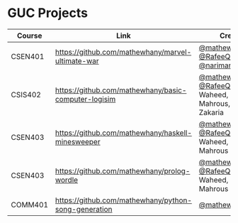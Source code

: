 # GUC Projects

| Course | Link | Creators | 
| -- | -- | -- |
| CSEN401 | https://github.com/mathewhany/marvel-ultimate-war | [@mathewhany](https://github.com/mathewhany), [@RafeeQq](https://github.com/RafeeQq), [@narimannoureldeen](https://github.com/narimannoureldeen)
| CSIS402 | https://github.com/mathewhany/basic-computer-logisim | [@mathewhany](https://github.com/mathewhany), [@RafeeQq](https://github.com/RafeeQq), Boles Waheed, Mark Mahrous, Kerolos Zakaria 
| CSEN403 | https://github.com/mathewhany/haskell-minesweeper | [@mathewhany](https://github.com/mathewhany), [@RafeeQq](https://github.com/RafeeQq), Boles Waheed, Mark Mahrous
| CSEN403 | https://github.com/mathewhany/prolog-wordle | [@mathewhany](https://github.com/mathewhany), [@RafeeQq](https://github.com/RafeeQq), Boles Waheed, Mark Mahrous
| COMM401 | https://github.com/mathewhany/python-song-generation | [@mathewhany](https://github.com/mathewhany)

